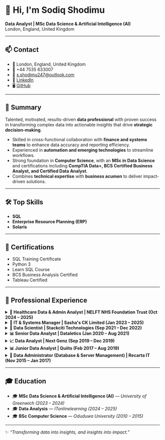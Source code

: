 # 👋 Hi, I'm **Sodiq Shodimu**  
**Data Analyst | MSc Data Science & Artificial Intelligence (AI)**  
London, England, United Kingdom  

---

## 📫 Contact  
- 📍 London, England, United Kingdom  
- 📱 +44 7535 633007  
- 📧 s.shodimu247@outlook.com  
- 💼 [LinkedIn](https://www.linkedin.com/in/sodiq247)  
- 🖥️ [GitHub](https://github.com/Sodex247/)  

---

## 📝 Summary  
Talented, motivated, results-driven **data professional** with proven success in transforming complex data into actionable insights that drive **strategic decision-making**.  

- Skilled in cross-functional collaboration with **finance and systems teams** to enhance data accuracy and reporting efficiency.  
- Experienced in **automation and emerging technologies** to streamline workflows.  
- Strong foundation in **Computer Science**, with an **MSc in Data Science** and certifications including **CompTIA Data+, BCS Certified Business Analyst, and Certified Data Analyst**.  
- Combines **technical expertise** with **business acumen** to deliver impact-driven solutions.  

---

## 🛠️ Top Skills  
- **SQL**  
- **Enterprise Resource Planning (ERP)**  
- **Solaris**  

---

## 📜 Certifications  
- SQL Training Certificate  
- Python 3  
- Learn SQL Course  
- BCS Business Analysis Certified  
- Tableau Certified  

---

## 💼 Professional Experience  

<details>
<summary><b>🏥 Healthcare Data & Admin Analyst | NELFT NHS Foundation Trust (Oct 2024 – 2025)</b></summary>  

- Managed and maintained large-scale patient & appointment databases (**NHS RIO, SystemOne**) with **98%+ accuracy**.  
- Utilized CareDoc & clinical platforms to upload, organize, and secure clinical docs, reducing retrieval time by **40%**.  
- Processed & tracked referrals, improving turnaround time by **25%**.  
- Conducted daily system & equipment audits, maintaining **100% operational readiness**.  
- Automated appointment reminders (email/SMS), cutting **no-shows by 30%**.  

</details>  

<details>
<summary><b>🍴 IT & Systems Manager | Sasha's CK Limited (Jan 2023 – 2025)</b></summary>  

- Drove **digital transformation** by integrating data-driven strategies, infrastructure & analytics.  
- Improved digital performance with **SEO analytics (Google Analytics, BigQuery, Data Studio)**, boosting traffic **30%**.  
- Led **system migrations** (PostgreSQL, SQL Server, GCP), improving query performance **20%**.  
- Built **real-time dashboards** (Power BI, Tableau, Looker), enabling **20% faster decisions**.  
- Conducted **customer behavior analysis** with Python, SPSS & Excel, improving retention **15%**.  
- Automated reporting pipelines with **Apache Airflow & AWS**, reducing latency **35%**.  
- Mentored junior analysts & aligned cross-functional teams for better data literacy.  

</details>  

<details>
<summary><b>🤖 Data Scientist | Stackciti Technologies (Sep 2021 – Dec 2022)</b></summary>  

- Built ML models (**logistic regression, XGBoost**) on healthcare datasets, achieving **98% accuracy**.  
- Automated ETL pipelines with **Pandas, SQL, Airflow**, reducing manual work **60%**.  
- Created **interactive dashboards** (Tableau, Power BI) for customer behavior insights.  
- Applied **A/B testing & statistical analysis**, uncovering **15% uplift in conversions**.  
- Worked on **cloud-based ML deployment** (GCP, AWS, Colab).  

</details>  

<details>
<summary><b>📊 Senior Data Analyst | Dataletics (Jan 2020 – Aug 2021)</b></summary>  

- Built predictive models, improving forecasting accuracy **45%** for $10M+ decisions.  
- Maintained 10+ **Tableau dashboards** for C-level execs, improving decision-making speed **35%**.  
- Designed cloud backup & recovery (**GCP, AWS**), ensuring **99.9% retention**.  
- Enhanced security with **encryption & RBAC**, cutting unauthorized access **30%**.  
- Optimized SQL queries, improving processing times **40%**.  
- Delivered insights that improved **retention by 20%** & **campaign ROI by 15%**.  

</details>  

<details>
<summary><b>📈 Data Analyst | Next Genz (Sep 2019 – Dec 2019)</b></summary>  

- Analyzed datasets with **SQL, Excel, Python**, driving **15% increase in engagement**.  
- Built KPI dashboards in **Tableau & Power BI**, enabling faster data-driven decisions.  
- Automated workflows with **Pandas & NumPy**, reducing reporting time **40%**.  
- Conducted **A/B testing**, boosting campaign ROI **18%**.  

</details>  

<details>
<summary><b>📊 Junior Data Analyst | Quiits (Feb 2017 – Aug 2019)</b></summary>  

- Managed datasets in Excel & SQL, ensuring **100% GDPR compliance**.  
- Developed dashboards in Power BI, contributing to **15% business growth**.  
- Cleaned & structured raw data, improving reporting accuracy by **25%**.  
- Conducted risk assessments & reduced reporting errors **30%**.  

</details>  

<details>
<summary><b>💾 Data Administrator (Database & Server Management) | Recarta IT (Nov 2015 – Jan 2017)</b></summary>  

- Managed enterprise databases (**AWS, Azure, SQL Server, PostgreSQL**) with **99.9% uptime**.  
- Implemented **security protocols** (encryption, MFA, RBAC), reducing threats **30%**.  
- Led **SQL query optimization**, improving performance **40%**.  
- Designed automated cloud **backup/recovery** with **Docker, GCP, AWS**, ensuring **99.9% retention**.  

</details>  

---

## 🎓 Education  
- 🎓 **MSc Data Science & Artificial Intelligence (AI)** — *University of Greenwich (2023 – 2024)*  
- 🎓 **Data Analysis** — *ITonlinelearning (2024 – 2025)*  
- 🎓 **BSc Computer Science** — *Oduduwa University (2010 – 2015)*  

---

✨ *“Transforming data into insights, and insights into impact.”*  
